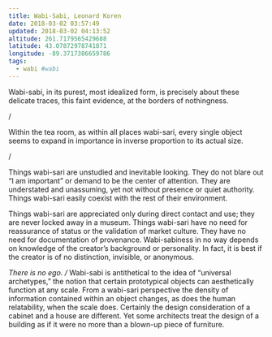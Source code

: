 ```yaml
---
title: Wabi-Sabi, Leonard Koren
date: 2018-03-02 03:57:49
updated: 2018-03-02 04:13:52
altitude: 261.7179565429688
latitude: 43.07872978741871
longitude: -89.3717386659786
tags:
  - wabi #wabi
---
```

Wabi-sabi, in its purest, most idealized form, is precisely about these delicate traces, this faint evidence, at the borders of nothingness.

/

Within the tea room, as within all places wabi-sari, every single object seems to expand in importance in inverse proportion to its actual size.

/

Things wabi-sari are unstudied and inevitable looking. They do not blare out “I am important” or demand to be the center of attention. They are understated and unassuming, yet not without presence or quiet authority. Things wabi-sari easily coexist with the rest of their environment.

Things wabi-sari are appreciated only during direct contact and use; they are never locked away in a museum. Things wabi-sari have no need for reassurance of status or the validation of market culture. They have no need for documentation of provenance. Wabi-sabiness in no way depends on knowledge of the creator’s background or personality. In fact, it is best if the creator is of no distinction, invisible, or anonymous.

*There is no ego.*
*/*
Wabi-sabi is antithetical to the idea of “universal archetypes,” the notion that certain prototypical objects can aesthetically function at any scale. From a wabi-sari perspective the density of information contained within an object changes, as does the human relatability, when the scale does. Certainly the design consideration of a cabinet and a house are different. Yet some architects treat the design of a building as if it were no more than a blown-up piece of furniture.